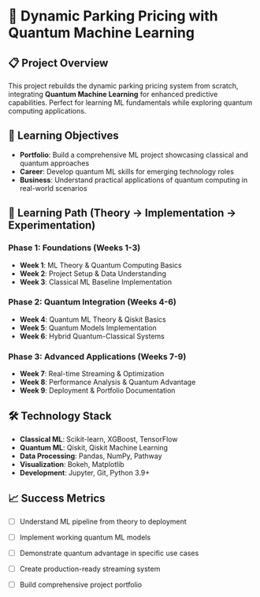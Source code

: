 # 🚀 Dynamic Parking Pricing with Quantum Machine Learning

## 📋 Project Overview
This project rebuilds the dynamic parking pricing system from scratch, integrating **Quantum Machine Learning** for enhanced predictive capabilities. Perfect for learning ML fundamentals while exploring quantum computing applications.

## 🎯 Learning Objectives
- **Portfolio**: Build a comprehensive ML project showcasing classical and quantum approaches
- **Career**: Develop quantum ML skills for emerging technology roles
- **Business**: Understand practical applications of quantum computing in real-world scenarios

## 🧠 Learning Path (Theory → Implementation → Experimentation)

### **Phase 1: Foundations (Weeks 1-3)**
- **Week 1**: ML Theory & Quantum Computing Basics
- **Week 2**: Project Setup & Data Understanding
- **Week 3**: Classical ML Baseline Implementation

### **Phase 2: Quantum Integration (Weeks 4-6)**
- **Week 4**: Quantum ML Theory & Qiskit Basics
- **Week 5**: Quantum Models Implementation
- **Week 6**: Hybrid Quantum-Classical Systems

### **Phase 3: Advanced Applications (Weeks 7-9)**
- **Week 7**: Real-time Streaming & Optimization
- **Week 8**: Performance Analysis & Quantum Advantage
- **Week 9**: Deployment & Portfolio Documentation


## 🛠️ Technology Stack
- **Classical ML**: Scikit-learn, XGBoost, TensorFlow
- **Quantum ML**: Qiskit, Qiskit Machine Learning
- **Data Processing**: Pandas, NumPy, Pathway
- **Visualization**: Bokeh, Matplotlib
- **Development**: Jupyter, Git, Python 3.9+

## 📈 Success Metrics
- [ ] Understand ML pipeline from theory to deployment
- [ ] Implement working quantum ML models
- [ ] Demonstrate quantum advantage in specific use cases
- [ ] Create production-ready streaming system
- [ ] Build comprehensive project portfolio



